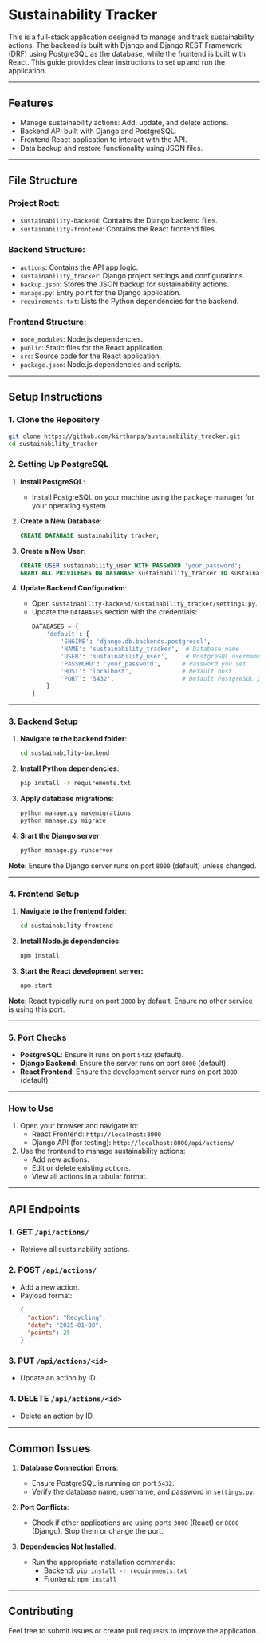 # Sustainability Tracker

This is a full-stack application designed to manage and track sustainability actions. The backend is built with Django and Django REST Framework (DRF) using PostgreSQL as the database, while the frontend is built with React. This guide provides clear instructions to set up and run the application.

---

## **Features**
- Manage sustainability actions: Add, update, and delete actions.
- Backend API built with Django and PostgreSQL.
- Frontend React application to interact with the API.
- Data backup and restore functionality using JSON files.

---

## **File Structure**

### Project Root:
- `sustainability-backend`: Contains the Django backend files.
- `sustainability-frontend`: Contains the React frontend files.

### Backend Structure:
- `actions`: Contains the API app logic.
- `sustainability_tracker`: Django project settings and configurations.
- `backup.json`: Stores the JSON backup for sustainability actions.
- `manage.py`: Entry point for the Django application.
- `requirements.txt`: Lists the Python dependencies for the backend.

### Frontend Structure:
- `node_modules`: Node.js dependencies.
- `public`: Static files for the React application.
- `src`: Source code for the React application.
- `package.json`: Node.js dependencies and scripts.

---

## **Setup Instructions**

### 1. **Clone the Repository**
```bash
git clone https://github.com/kirthanps/sustainability_tracker.git
cd sustainability_tracker
```

### 2. **Setting Up PostgreSQL**

1. **Install PostgreSQL**:
   - Install PostgreSQL on your machine using the package manager for your operating system.

2. **Create a New Database**:
   ```sql
   CREATE DATABASE sustainability_tracker;
   ```
3. **Create a New User**:
   ```sql
   CREATE USER sustainability_user WITH PASSWORD 'your_password';
   GRANT ALL PRIVILEGES ON DATABASE sustainability_tracker TO sustainability_user;
   ```

4. **Update Backend Configuration**:
   - Open `sustainability-backend/sustainability_tracker/settings.py`.
   - Update the `DATABASES` section with the credentials:
     ```python
     DATABASES = {
         'default': {
             'ENGINE': 'django.db.backends.postgresql',
             'NAME': 'sustainability_tracker',  # Database name
             'USER': 'sustainability_user',     # PostgreSQL username
             'PASSWORD': 'your_password',      # Password you set
             'HOST': 'localhost',              # Default host
             'PORT': '5432',                   # Default PostgreSQL port
         }
     }
     ```

---

### 3. **Backend Setup**
1. **Navigate to the backend folder**:
   ```bash
   cd sustainability-backend
   ```
2. **Install Python dependencies**:
   ```bash
   pip install -r requirements.txt
   ```

3. **Apply database migrations**:
   ```bash
   python manage.py makemigrations
   python manage.py migrate
   ```

4. **Srart the Django server**:
   ```bash
   python manage.py runserver
   ```

**Note**: Ensure the Django server runs on port `8000` (default) unless changed.

---

### 4. **Frontend Setup**
1. **Navigate to the frontend folder**:
   ```bash
   cd sustainability-frontend
   ```
2. **Install Node.js dependencies**:
   ```bash
   npm install
   ```
3. **Start the React development server:**
   ```bash
   npm start
   ```
**Note**: React typically runs on port `3000` by default. Ensure no other service is using this port.

---

### 5. **Port Checks**
* **PostgreSQL**: Ensure it runs on port `5432` (default).
* **Django Backend**: Ensure the server runs on port `8000` (default).
* **React Frontend**: Ensure the development server runs on port `3000` (default).

---

### **How to Use**
1. Open your browser and navigate to:
   * React Frontend: `http://localhost:3000`
   * Django API (for testing): `http://localhost:8000/api/actions/`
2. Use the frontend to manage sustainability actions:
   * Add new actions.
   * Edit or delete existing actions.
   * View all actions in a tabular format.

---

## **API Endpoints**

### 1. GET `/api/actions/`
- Retrieve all sustainability actions.

### 2. POST `/api/actions/`
- Add a new action.
- Payload format:
  ```json
  {
    "action": "Recycling",
    "date": "2025-01-08",
    "points": 25
  }
  ```

### 3. PUT `/api/actions/<id>`
  * Update an action by ID.

### 4. DELETE `/api/actions/<id>`
  * Delete an action by ID.

---

## **Common Issues**

1. **Database Connection Errors**:
   - Ensure PostgreSQL is running on port `5432`.
   - Verify the database name, username, and password in `settings.py`.

2. **Port Conflicts**:
   - Check if other applications are using ports `3000` (React) or `8000` (Django). Stop them or change the port.

3. **Dependencies Not Installed**:
   - Run the appropriate installation commands:
     - Backend: `pip install -r requirements.txt`
     - Frontend: `npm install`

---

## **Contributing**

Feel free to submit issues or create pull requests to improve the application.

